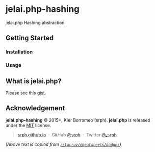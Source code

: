# jelai.php-hashing
jelai.php Hashing abstraction

## Getting Started

### Installation

### Usage

## What is jelai.php?

Please see this [gist](https://gist.github.com/srph/2e2d51d46dadfdbc38e3).

## Acknowledgement

**jelai.php-hashing** © 2015+, Kier Borromeo (srph). **jelai.php** is released under the [MIT](mit-license.org) license.

> [srph.github.io](http://srph.github.io) &nbsp;&middot;&nbsp;
> GitHub [@srph](https://github.com/srph) &nbsp;&middot;&nbsp;
> Twitter [@_srph](https://twitter.com/_srph)

*(Above text is copied from [```rstacruz/cheatsheets/badges```](https://rstacruz.github.io/cheatsheets/badges))*
